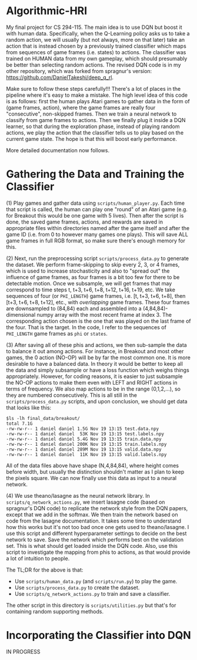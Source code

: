 # Algorithmic-HRI

My final project for CS 294-115. The main idea is to use DQN but boost it with human data. Specifically, when the Q-Learning policy asks us to take a random action, we will usually (but not always, more on that later) take an action that is instead chosen by a previously trained classifier which maps from sequences of game frames (i.e. states) to actions. The classifier was trained on HUMAN data from my own gameplay, which should presumably be better than selecting random actions. The revised DQN code is in my other repository, which was forked from spragnur's version: https://github.com/DanielTakeshi/deep_q_rl.

Make sure to follow these steps carefully!!! There's a lot of places in the pipeline where it's easy to make a mistake. The high level idea of this code is as follows: first the human plays Atari games to gather data in the form of (game frames, action), where the game frames are really four "consecutive", non-skipped frames. Then we train a neural network to classify from game frames to actions. Then we finally plug it inside a DQN learner, so that during the exploration phase, instead of playing random actions, we play the action that the classifier tells us to play based on the current game state. The hope is that this will boost early performance.

More detailed documentation now follows.

# Gathering the Data and Training the Classifier

(1) Play games and gather data using `scripts/human_player.py`. Each time that script is called, the human can play one "round" of an Atari game (e.g. for Breakout this would be one game with 5 lives). Then after the script is done, the saved game frames, actions, and rewards are saved in appropriate files within directories named after the game itself and after the game ID (i.e. from 0 to however many games one plays). This will save ALL game frames in full RGB format, so make sure there's enough memory for this.

(2) Next, run the preprocessing script `scripts/process_data.py` to generate the dataset. We perform frame-skipping to skip every 2, 3, or 4 frames, which is used to increase stochasticity and also to "spread out" the influence of game frames, as four frames is a bit too few for there to be detectable motion. Once we subsample, we will get frames that may correspond to time steps t, t+3, t+6, t+8, t+12, t+16, t+19, etc. We take sequences of four (or `PHI_LENGTH`) game frames, i.e. [t, t+3, t+6, t+8], then [t+3, t+6, t+8, t+12], etc., with *overlapping* game frames. These four frames are downsampled to (84,84) each and assembled into a (4,84,84)-dimensional numpy array with the most recent frame at index 3. The corresponding action chosen is the one that was played on the last frame of the four. That is the target. In the code, I refer to the sequences of `PHI_LENGTH` game frames as `phi` or `states`.

(3) After saving all of these phis and actions, we then sub-sample the data to balance it out among actions. For instance, in Breakout and most other games, the 0 action (NO-OP) will be by far the most common one. It is more desirable to have a balanced data. In theory it would be better to keep all the data and simply subsample or have a loss function which weighs things appropriately. However, for coding reasons, it is easier to just subsample the NO-OP actions to make them even with LEFT and RIGHT actions in terms of frequency. We also map actions to be in the range (0,1,2,...), so they are numbered consecutively. This is all still in the `scripts/process_data.py` scripts, and upon conclusion, we should get data that looks like this:

```
$ls -lh final_data/breakout/
total 7.1G
-rw-rw-r-- 1 daniel daniel 1.5G Nov 19 13:15 test.data.npy
-rw-rw-r-- 1 daniel daniel  53K Nov 19 13:15 test.labels.npy
-rw-rw-r-- 1 daniel daniel 5.4G Nov 19 13:15 train.data.npy
-rw-rw-r-- 1 daniel daniel 200K Nov 19 13:15 train.labels.npy
-rw-rw-r-- 1 daniel daniel 289M Nov 19 13:15 valid.data.npy
-rw-rw-r-- 1 daniel daniel  11K Nov 19 13:15 valid.labels.npy
```

All of the data files above have shape (N,4,84,84), where height comes before width, but usually the distinction shouldn't matter as I plan to keep the pixels square. We can now finally use this data as input to a neural network.

(4) We use theano/lasagne as the neural network library. In `scripts/q_network_actions.py`, we insert lasagne code (based on spragnur's DQN code) to replicate the network style from the DQN papers, except that we add in the softmax. We then train the network based on code from the lasagne documentation. It takes some time to understand how this works but it's not too bad once one gets used to theano/lasagne. I use this script and different hyperparameter settings to decide on the best network to save. Save the network which performs best on the validation set. This is what should get loaded inside the DQN code. Also, use this script to investigate the mapping from phis to actions, as that would provide a lot of intuition to people.

The TL;DR for the above is that:

- Use `scripts/human_data.py` (and `scripts/run.py`) to play the game.
- Use `scripts/process_data.py` to create the dataset.
- Use `scripts/q_network_actions.py` to train and save a classifier.

The other script in this directory is `scripts/utilities.py` but that's for containing random supporting methods.

# Incorporating the Classifier into DQN

IN PROGRESS
